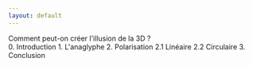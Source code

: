 ```yaml
---
layout: default
---
```


<div id="problematique">Comment peut-on créer l'illusion de la 3D ?</div>

<div id="toc">
<a href=" '/chap0'| prepend: site.baseurl }}">0. Introduction</a>
<a href="">1. L'anaglyphe</a>
<a href="">2. Polarisation</a>
<a href="">2.1 Linéaire</a>
<a href="">2.2 Circulaire</a>
<a href="">3. Conclusion</a>
</div>
